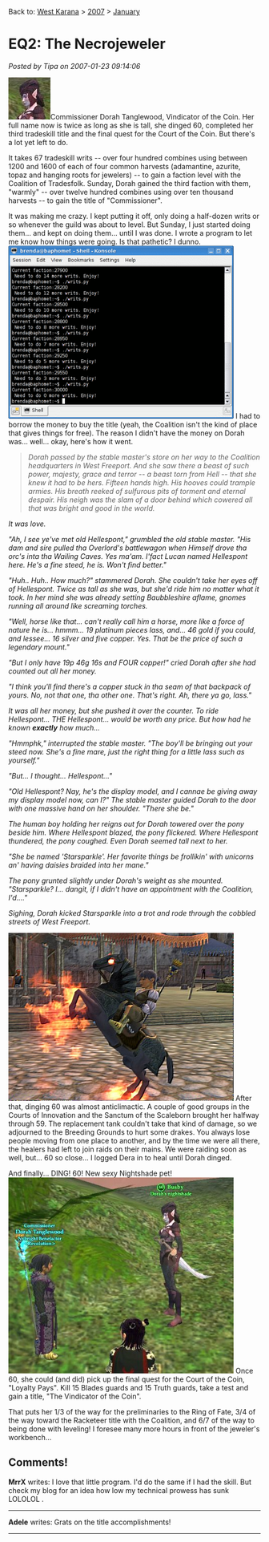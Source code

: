 Back to: [West Karana](/posts/westkarana.md) > [2007](/posts/2007/westkarana.md) > [January](./westkarana.md)
# EQ2: The Necrojeweler

*Posted by Tipa on 2007-01-23 09:14:06*

![teaser.jpg](../../../uploads/2007/01/teaser.jpg)Commissioner Dorah Tanglewood, Vindicator of the Coin. Her full name now is twice as long as she is tall, she dinged 60, completed her third tradeskill title and the final quest for the Court of the Coin. But there's a lot yet left to do.

It takes 67 tradeskill writs -- over four hundred combines using between 1200 and 1600 of each of four common harvests (adamantine, azurite, topaz and hanging roots for jewelers) -- to gain a faction level with the Coalition of Tradesfolk. Sunday, Dorah gained the third faction with them, "warmly" -- over twelve hundred combines using over ten thousand harvests -- to gain the title of "Commissioner".


It was making me crazy. I kept putting it off, only doing a half-dozen writs or so whenever the guild was about to level. But Sunday, I just started doing them... and kept on doing them... until I was done. I wrote a program to let me know how things were going. Is that pathetic? I dunno.
![morewrits1.gif](../../../uploads/2007/01/morewrits1.gif)
I had to borrow the money to buy the title (yeah, the Coalition isn't the kind of place that gives things for free). The reason I didn't have the money on Dorah was... well... okay, here's how it went.

> *Dorah passed by the stable master's store on her way to the Coalition headquarters in West Freeport. And she saw there a beast of such power, majesty, grace and terror -- a beast torn from Hell -- that she knew it had to be hers. Fifteen hands high. His hooves could trample armies. His breath reeked of sulfurous pits of torment and eternal despair. His neigh was the slam of a door behind which cowered all that was bright and good in the world.*

*It was love.*

*"Ah, I see ye've met old Hellespont," grumbled the old stable master. "His dam and sire pulled tha Overlord's battlewagon when Himself drove tha orc's inta tha Wailing Caves. Yes ma'am. I'fact Lucan named Hellespont here. He's a fine steed, he is. Won't find better."*

*"Huh.. Huh.. How much?" stammered Dorah. She couldn't take her eyes off of Hellespont. Twice as tall as she was, but she'd ride him no matter what it took. In her mind she was already setting Baubbleshire aflame, gnomes running all around like screaming torches.*

*"Well, horse like that... can't really call him a horse, more like a force of nature he is... hmmm... 19 platinum pieces lass, and... 46 gold if you could, and lessee... 16 silver and five copper. Yes. That be the price of such a legendary mount."*

*"But I only have 19p 46g 16s and FOUR copper!" cried Dorah after she had counted out all her money.*

*"I think you'll find there's a copper stuck in tha seam of that backpack of yours. No, not that one, tha other one. That's right. Ah, there ya go, lass."*

*It was all her money, but she pushed it over the counter. To ride Hellespont... THE Hellespont... would be worth any price. But how had he known* ***exactly** how much...*

*"Hmmphk," interrupted the stable master. "The boy'll be bringing out your steed now. She's a fine mare, just the right thing for a little lass such as yourself."*

*"But... I thought... Hellespont..."*

*"Old Hellespont? Nay, he's the display model, and I cannae be giving away my display model now, can I?" The stable master guided Dorah to the door with one massive hand on her shoulder. "There she be."*

*The human boy holding her reigns out for Dorah towered over the pony beside him. Where Hellespont blazed, the pony flickered. Where Hellespont thundered, the pony coughed. Even Dorah seemed tall next to her.*

*"She be named 'Starsparkle'. Her favorite things be frollikin' with unicorns an' having daisies braided inta her mane."*

*The pony grunted slightly under Dorah's weight as she mounted. "Starsparkle? I... dangit, if I didn't have an appointment with the Coalition, I'd...."*

*Sighing, Dorah kicked Starsparkle into a trot and rode through the cobbled streets of West Freeport.*


![devilpony.jpg](../../../uploads/2007/01/devilpony.jpg)
After that, dinging 60 was almost anticlimactic. A couple of good groups in the Courts of Innovation and the Sanctum of the Scaleborn brought her halfway through 59. The replacement tank couldn't take that kind of damage, so we adjourned to the Breeding Grounds to hurt some drakes. You always lose people moving from one place to another, and by the time we were all there, the healers had left to join raids on their mains. We were raiding soon as well, but... 60 so close... I logged Dera in to heal until Dorah dinged.

And finally... DING! 60! New sexy Nightshade pet!
![dorah60.jpg](../../../uploads/2007/01/dorah60.jpg)
Once 60, she could (and did) pick up the final quest for the Court of the Coin, "Loyalty Pays". Kill 15 Blades guards and 15 Truth guards, take a test and gain a title, "The Vindicator of the Coin".

That puts her 1/3 of the way for the preliminaries to the Ring of Fate, 3/4 of the way toward the Racketeer title with the Coalition, and 6/7 of the way to being done with leveling! I foresee many more hours in front of the jeweler's workbench...
## Comments!

**MrrX** writes: I love that little program. I'd do the same if I had the skill. But check my blog for an idea how low my technical prowess has sunk LOLOLOL .

---

**Adele** writes: Grats on the title accomplishments!

---

